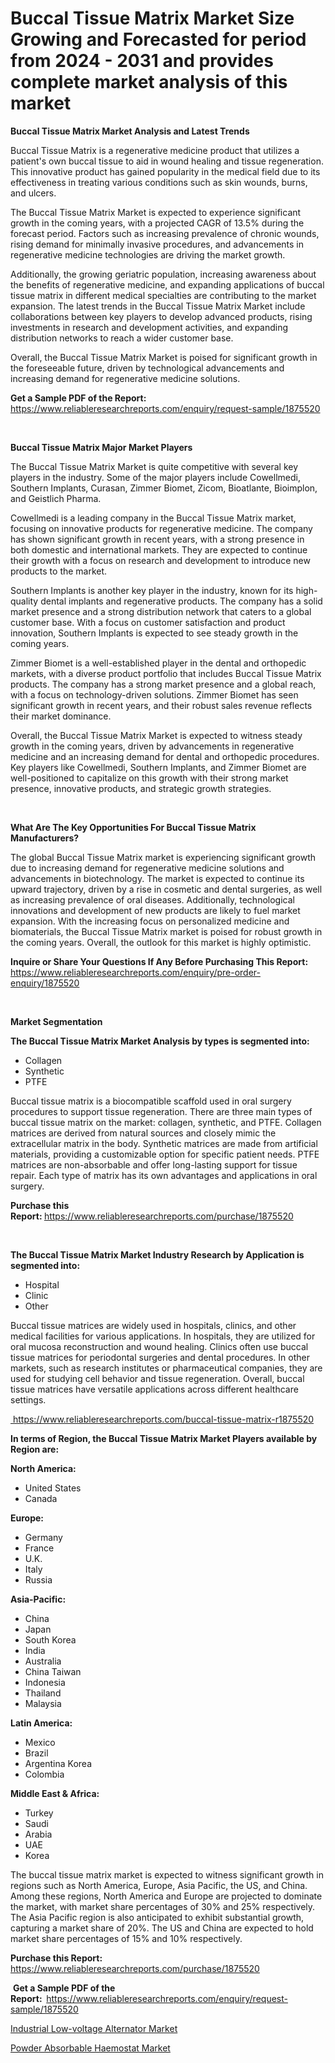 <p><h1>Buccal Tissue Matrix Market Size Growing and Forecasted for period from 2024 - 2031 and provides complete market analysis of this market</h1></p><p><strong>Buccal Tissue Matrix Market Analysis and Latest Trends</strong></p>
<p><p>Buccal Tissue Matrix is a regenerative medicine product that utilizes a patient's own buccal tissue to aid in wound healing and tissue regeneration. This innovative product has gained popularity in the medical field due to its effectiveness in treating various conditions such as skin wounds, burns, and ulcers.</p><p>The Buccal Tissue Matrix Market is expected to experience significant growth in the coming years, with a projected CAGR of 13.5% during the forecast period. Factors such as increasing prevalence of chronic wounds, rising demand for minimally invasive procedures, and advancements in regenerative medicine technologies are driving the market growth.</p><p>Additionally, the growing geriatric population, increasing awareness about the benefits of regenerative medicine, and expanding applications of buccal tissue matrix in different medical specialties are contributing to the market expansion. The latest trends in the Buccal Tissue Matrix Market include collaborations between key players to develop advanced products, rising investments in research and development activities, and expanding distribution networks to reach a wider customer base.</p><p>Overall, the Buccal Tissue Matrix Market is poised for significant growth in the foreseeable future, driven by technological advancements and increasing demand for regenerative medicine solutions.</p></p>
<p><strong>Get a Sample PDF of the Report:&nbsp;</strong> <a href="https://www.reliableresearchreports.com/enquiry/request-sample/1875520">https://www.reliableresearchreports.com/enquiry/request-sample/1875520</a></p>
<p>&nbsp;</p>
<p><strong>Buccal Tissue Matrix Major Market Players</strong></p>
<p><p>The Buccal Tissue Matrix Market is quite competitive with several key players in the industry. Some of the major players include Cowellmedi, Southern Implants, Curasan, Zimmer Biomet, Zicom, Bioatlante, Bioimplon, and Geistlich Pharma.</p><p>Cowellmedi is a leading company in the Buccal Tissue Matrix market, focusing on innovative products for regenerative medicine. The company has shown significant growth in recent years, with a strong presence in both domestic and international markets. They are expected to continue their growth with a focus on research and development to introduce new products to the market.</p><p>Southern Implants is another key player in the industry, known for its high-quality dental implants and regenerative products. The company has a solid market presence and a strong distribution network that caters to a global customer base. With a focus on customer satisfaction and product innovation, Southern Implants is expected to see steady growth in the coming years.</p><p>Zimmer Biomet is a well-established player in the dental and orthopedic markets, with a diverse product portfolio that includes Buccal Tissue Matrix products. The company has a strong market presence and a global reach, with a focus on technology-driven solutions. Zimmer Biomet has seen significant growth in recent years, and their robust sales revenue reflects their market dominance.</p><p>Overall, the Buccal Tissue Matrix Market is expected to witness steady growth in the coming years, driven by advancements in regenerative medicine and an increasing demand for dental and orthopedic procedures. Key players like Cowellmedi, Southern Implants, and Zimmer Biomet are well-positioned to capitalize on this growth with their strong market presence, innovative products, and strategic growth strategies.</p></p>
<p>&nbsp;</p>
<p><strong>What Are The Key Opportunities For Buccal Tissue Matrix Manufacturers?</strong></p>
<p><p>The global Buccal Tissue Matrix market is experiencing significant growth due to increasing demand for regenerative medicine solutions and advancements in biotechnology. The market is expected to continue its upward trajectory, driven by a rise in cosmetic and dental surgeries, as well as increasing prevalence of oral diseases. Additionally, technological innovations and development of new products are likely to fuel market expansion. With the increasing focus on personalized medicine and biomaterials, the Buccal Tissue Matrix market is poised for robust growth in the coming years. Overall, the outlook for this market is highly optimistic.</p></p>
<p><strong>Inquire or Share Your Questions If Any Before Purchasing This Report:</strong> <a href="https://www.reliableresearchreports.com/enquiry/pre-order-enquiry/1875520">https://www.reliableresearchreports.com/enquiry/pre-order-enquiry/1875520</a></p>
<p>&nbsp;</p>
<p><strong>Market Segmentation</strong></p>
<p><strong>The Buccal Tissue Matrix Market Analysis by types is segmented into:</strong></p>
<p><ul><li>Collagen</li><li>Synthetic</li><li>PTFE</li></ul></p>
<p><p>Buccal tissue matrix is a biocompatible scaffold used in oral surgery procedures to support tissue regeneration. There are three main types of buccal tissue matrix on the market: collagen, synthetic, and PTFE. Collagen matrices are derived from natural sources and closely mimic the extracellular matrix in the body. Synthetic matrices are made from artificial materials, providing a customizable option for specific patient needs. PTFE matrices are non-absorbable and offer long-lasting support for tissue repair. Each type of matrix has its own advantages and applications in oral surgery.</p></p>
<p><strong>Purchase this Report:&nbsp;</strong><a href="https://www.reliableresearchreports.com/purchase/1875520">https://www.reliableresearchreports.com/purchase/1875520</a></p>
<p>&nbsp;</p>
<p><strong>The Buccal Tissue Matrix Market Industry Research by Application is segmented into:</strong></p>
<p><ul><li>Hospital</li><li>Clinic</li><li>Other</li></ul></p>
<p><p>Buccal tissue matrices are widely used in hospitals, clinics, and other medical facilities for various applications. In hospitals, they are utilized for oral mucosa reconstruction and wound healing. Clinics often use buccal tissue matrices for periodontal surgeries and dental procedures. In other markets, such as research institutes or pharmaceutical companies, they are used for studying cell behavior and tissue regeneration. Overall, buccal tissue matrices have versatile applications across different healthcare settings.</p></p>
<p><a href="https://www.reliableresearchreports.com/buccal-tissue-matrix-r1875520">&nbsp;https://www.reliableresearchreports.com/buccal-tissue-matrix-r1875520</a></p>
<p><strong>In terms of Region, the Buccal Tissue Matrix Market Players available by Region are:</strong></p>
<p>
    <p> <strong> North America: </strong>
        <ul>
            <li>United States</li>
            <li>Canada</li>
        </ul>
        </p> 
    <p> <strong> Europe: </strong>
        <ul>
            <li>Germany</li>
            <li>France</li>
            <li>U.K.</li>
            <li>Italy</li>
            <li>Russia</li>
        </ul>
        </p> 
    <p> <strong> Asia-Pacific: </strong>
        <ul>
            <li>China</li>
            <li>Japan</li>
            <li>South Korea</li>
            <li>India</li>
            <li>Australia</li>
            <li>China Taiwan</li>
            <li>Indonesia</li>
            <li>Thailand</li>
            <li>Malaysia</li>
        </ul>
        </p> 
    <p> <strong> Latin America: </strong>
        <ul>
            <li>Mexico</li>
            <li>Brazil</li>
            <li>Argentina Korea</li>
            <li>Colombia</li>
        </ul>
        </p> 
    <p> <strong> Middle East & Africa: </strong>
        <ul>
            <li>Turkey</li>
            <li>Saudi</li>
            <li>Arabia</li>
            <li>UAE</li>
            <li>Korea</li>
        </ul>
    </p>
    </p>
<p><p>The buccal tissue matrix market is expected to witness significant growth in regions such as North America, Europe, Asia Pacific, the US, and China. Among these regions, North America and Europe are projected to dominate the market, with market share percentages of 30% and 25% respectively. The Asia Pacific region is also anticipated to exhibit substantial growth, capturing a market share of 20%. The US and China are expected to hold market share percentages of 15% and 10% respectively.</p></p>
<p><strong>Purchase this Report: </strong><a href="https://www.reliableresearchreports.com/purchase/1875520">https://www.reliableresearchreports.com/purchase/1875520</a></p>
<p>&nbsp;<strong>Get a Sample PDF of the Report:&nbsp;&nbsp;</strong><a href="https://www.reliableresearchreports.com/enquiry/request-sample/1875520">https://www.reliableresearchreports.com/enquiry/request-sample/1875520</a></p>
<p><strong></strong></p>
<p><p><a href="https://medium.com/@eltaoberts/an-in-depth-analysis-of-the-global-industrial-low-voltage-alternator-market-scope-and-its-rapid-28e88ea8c7fa">Industrial Low-voltage Alternator Market</a></p><p><a href="https://github.com/ajohirul8010/Market-Research-Report-List-1/blob/main/powder-absorbable-haemostat-market.md">Powder Absorbable Haemostat Market</a></p></p>